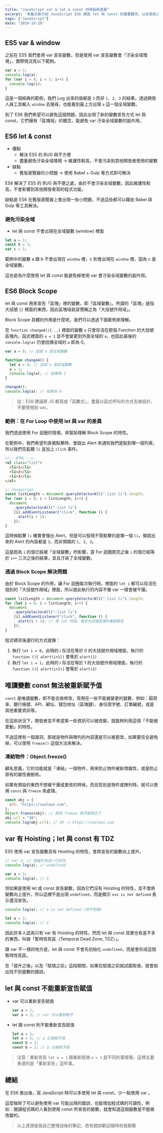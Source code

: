 ```yaml
---
title: "JavaScript var & let & const 的特點與差異"
excerpt: "本篇文章介紹 JavaScript ES6 裡面 let 與 const 的重要觀念，以及使用上的注意事項。"
tags: ["JavaScript"]
date: "2019-10-28"
---
```


## ES5 var & window

之前在 ES5 我們會用 var 宣告變數，但是使用 var 宣告變數會「汙染全域環境」，實際情況見以下範例。

```javascript
var a = 1;
console.log(a);
for (var i = 0; i < 3; i++) {
  console.log(i);
}
```

這是一個經典的範例，我們 Log 出來的值都是 `3` 而非 `1, 2, 3` 的結果，透過開發人員工具輸入 `window` 去搜尋，也能看到最上方出現 `a` 這一個全域變數。

到了 ES6 我們希望可以避免這個問題，因此出現了新的變數宣告方式 let 與 const，它們擁有「區塊域」的概念，能避免 var 汙染全域變數的副作用。

## ES6 let & const

- 優點
  - 解決 ES5 的 BUG 與不方便
  - 盡量避免汙染全域環境 → 維護性較高，不會污染到其他開發者使用的變數
- 缺點
  - 舊版瀏覽器的小問題 → 使用 Babel + Gulp 等方式即可解決

ES6 解決了 ES5 的 BUG 與不便之處，由於不會汙染全域變數，因此維護性較高，不會影響到其他開發者寫的程式功能。

缺點是 ES6 在舊版瀏覽器上會出現一些小問題，不過這些都可以藉由 Babel 與 Gulp 等工具解決。

### 避免污染全域

- let 與 const 不會出現在全域變數 (window) 裡面

```javascript
let a = 1;
const b = 1;
var c = 1;
```

範例中的變數 a 跟 b 不會出現在 `window` 裡，c 則會出現在 `window` 裡，因為 c 是全域變數。

這也是為什麼使用 let 與 const 能避免掉使用 var 會汙染全域變數的副作用。

## ES6 Block Scope

let 與 const 用來宣告「區塊」裡的變數，即「區域變數」。所謂的「區塊」是指大括號 `{}` 裡面的東西，因此區塊域我習慣稱之為「大括號作用域」。

Block Scope 具體的作用是什麼呢，我們可以透過下面範例來理解。

在 `function changeA(){...}` 裡面的變數 `a` 只會存活在那個 Function 的大括號區塊內，函式裡面的 `a = 1` 並不會變更到外面全域的 `a`，也因此最後的 `console.log(a)` 仍會回傳全域的 `a` 即為 0。

```javascript
var a = 0; // 這個 a 是全域變數

function changeA() {
  let a = 0; // 這個 a 是區域變數
  a = 1;
  console.log(a); // 結果為 1
}

changeA();
console.log(a); // 結果為 0
```

> 註：ES6 建議將 JS 都寫成「函數式」，盡量以函式呼叫的方式去做設計，不要使用到 var。

### 範例：在 For Loop 中使用 let 與 var 的差異

我們透過使用 For 迴圈的情境，來幫助理解 Block Scope 的特性。

在範例中，我們希望列表被點擊時，會跳出 Alert 來通知我們是點到哪一個列表，所以我們先監聽 `li` 並加上 `click` 事件。

```html
<!-- HTML -->
<ul class="list">
  <li>1</li>
  <li>2</li>
  <li>3</li>
</ul>
```

```javascript
// Javascript
const listLength = document.querySelectorAll(".list li").length;
for (var i = 0; i < listLength; i++) {
  document
    .querySelectorAll(".list li")
    [i].addEventListener("click", function () {
      alert(i + 1);
    });
}
```

這時候點擊 `li` 確實會彈出 Alert，但是可以發現不管點擊的是哪一個 `li`，彈跳出來的 Alert 的內容都是 `3`，而非預期的 `1, 2, 3`。

這是因為 `i` 的值已經被「全域變數」所影響，當 For 迴圈跑完之後 `i` 的值已經等於 `i++` 三次之後的結果，並且汙染了全域變數。

### 透過 Block Scope 解決問題

由於 Block Scope 的作用，讓 For 迴圈每次執行時，裡面的 `let i` 都可以存活在個別的「大括號作用域」裡面，所以彼此執行的內容不像 var 一樣會被干擾。

```javascript
const listLength = document.querySelectorAll(".list li").length;
for (let i = 0; i < listLength; i++) {
  document
    .querySelectorAll(".list li")
    [i].addEventListener("click", function () {
      alert(i + 1); // 用 let 的話，會在大括號區塊內重新綁定
    });
}
```

程式碼背後運行的方式就像：

1. 執行 `let i = 0`，此時的 i 存活在等於 0 的大括號作用域裡面，執行的 `function (){ alert(i+1)}` 會等於 `alert(1)`
2. 執行 `let i = 1`，此時的 i 存活在等於 1 的大括號作用域裡面，執行的 `function (){ alert(i+1)}` 會等於 `alert(2)`

## 唯讀變數 const 無法被重新賦予值

`const` 是唯讀變數，即不能去做修改，常用在一些不能被變更的變數，例如：圓周率、銀行帳號、API、網址、錢包地址（區塊鏈）、身份證字號、訂單編號，或是其他重要資訊等。

在這些狀況下，開發者並不希望某一些資訊可以被改變，就能夠利用這個「不能被更動」的特性。

不過這裡有一個漏洞，那就是物件與陣列的內容還是可以被更改，如果要完全避免掉，可以使用 `freeze()` 這個方法來解決。

### 凍結物件：Object.freeze()

顧名思義，它的功能就是「凍結」一個物件，用來防止物件被新增屬性，或是防止原有的屬性被刪除。

如果有預設的東西不想被干擾或更改的時候，而且型別是物件或陣列時，就可以使用 `const` 與 `freeze` 來處理。

```javascript
const obj = {
  url: "https://sealman.com",
};
Object.freeze(obj); // 使用 freeze 就不能修正了
obj.url = "30";
console.log(obj.url); // 30 -> https://sealman.com
```

## var 有 Hoisting；let 與 const 有 TDZ

ES5 使用 var 宣告變數具有 Hoisting 的特性，會將宣告的變數向上提升。

```javascript
// var a; // 相當於有這一行存在
console.log(a); // undefined

var a = 3;
console.log(a); // 3
```

但如果是使用 let 或 const 宣告變數，因為它們沒有 Hoisting 的特性，並不會將變數向上提升，所以這裡不是出現 `undefined`，而是顯示 `xxx is not defined` 表示還沒宣告。

```javascript
console.log(a); // a is not defined (抓不到值)

let a = 3;
console.log(a); // 3
```

因此許多人認為只有 var 有 Hoisting 的特性，然而 let 與 const 其實也有差不多的東西，叫做「暫時性死區（Temporal Dead Zone, TDZ）」。

跟 var 不一樣的地方是，let 與 const 不會先初始化 `undefined`，而是會形成這個暫時性死區。

在「提升之後」以及「賦值之前」這段期間，如果在賦值之前就試圖取值，就會拋出找不到變數的錯誤。

## let 與 const 不能重新宣告賦值

- var 可以重新宣告賦值

  ```javascript
  var a = 1;
  var a = 2; // var 可以重新賦予
  ```

- let 跟 const 則不能重新宣告賦值

  ```javascript
  let a = 1;
  let a = 2; // a 已被賦予值
  const b = 1;
  const b = 2; // b 已被賦予值
  ```

> 注意：重新宣告 `let a = 1` 跟重新賦值 `a = 1` 是不同的事情喔，這裡主要表達的是「重新宣告」這件事。

## 總結

在 ES6 推出後，寫 JavaScript 時可以多使用 let 與 const，少一點使用 var 。

這麼做除了可以避免使用 var 可能出現的錯誤，也能增加程式碼的可讀性，例如：閱讀程式碼的人看到使用 const 所宣告的變數，就會知道這個變數是不能做改變的。

> 以上資源是我自己整理過後的筆記，若有錯誤歡迎隨時和我聯繫
